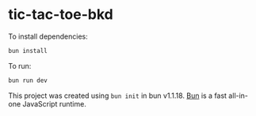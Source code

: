 # tic-tac-toe-bkd

To install dependencies:

```bash
bun install
```

To run:

```bash
bun run dev
```

This project was created using `bun init` in bun v1.1.18. [Bun](https://bun.sh) is a fast all-in-one JavaScript runtime.